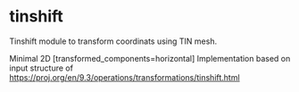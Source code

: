 # tinshift
Tinshift module to transform coordinats using TIN mesh.

Minimal 2D [transformed_components=horizontal] Implementation based on input structure of https://proj.org/en/9.3/operations/transformations/tinshift.html


